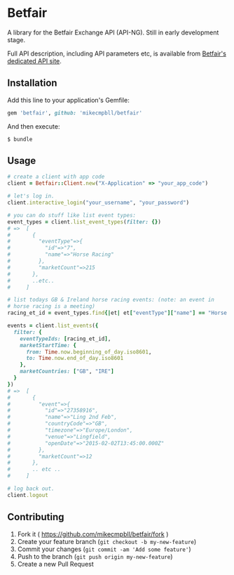 # Betfair

A library for the Betfair Exchange API (API-NG). Still in early development stage.

Full API description, including API parameters etc, is available from [Betfair's dedicated API site](https://api.developer.betfair.com/services/webapps/docs/display/1smk3cen4v3lu3yomq5qye0ni/API-NG+Overview).

## Installation

Add this line to your application's Gemfile:

```ruby
gem 'betfair', github: 'mikecmpbll/betfair'
```

And then execute:

    $ bundle

## Usage

```ruby
# create a client with app code
client = Betfair::Client.new("X-Application" => "your_app_code")

# let's log in.
client.interactive_login("your_username", "your_password")

# you can do stuff like list event types:
event_types = client.list_event_types(filter: {})
# =>  [
#       {
#         "eventType"=>{
#           "id"=>"7",
#           "name"=>"Horse Racing"
#         },
#         "marketCount"=>215
#       },
#       ..etc..
#     ]

# list todays GB & Ireland horse racing events: (note: an event in
# horse racing is a meeting)
racing_et_id = event_types.find{|et| et["eventType"]["name"] == "Horse Racing"}["eventType"]["id"]

events = client.list_events({
  filter: {
    eventTypeIds: [racing_et_id],
    marketStartTime: {
      from: Time.now.beginning_of_day.iso8601,
      to: Time.now.end_of_day.iso8601
    },
    marketCountries: ["GB", "IRE"]
  }
})
# =>  [
#       {
#         "event"=>{
#           "id"=>"27358916",
#           "name"=>"Ling 2nd Feb",
#           "countryCode"=>"GB",
#           "timezone"=>"Europe/London",
#           "venue"=>"Lingfield",
#           "openDate"=>"2015-02-02T13:45:00.000Z"
#         },
#         "marketCount"=>12
#       },
#       .. etc ..
#     ]

# log back out.
client.logout
```

## Contributing

1. Fork it ( https://github.com/mikecmpbll/betfair/fork )
2. Create your feature branch (`git checkout -b my-new-feature`)
3. Commit your changes (`git commit -am 'Add some feature'`)
4. Push to the branch (`git push origin my-new-feature`)
5. Create a new Pull Request
